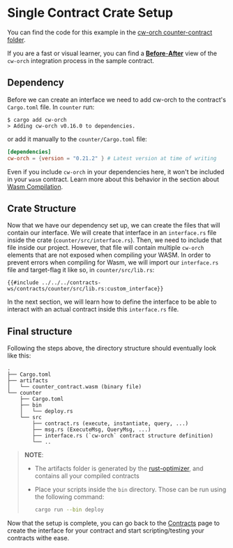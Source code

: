# Single Contract Crate Setup

You can find the code for this example in the <a href="https://github.com/AbstractSDK/cw-orchestrator/tree/main/contracts/counter" target="_blank">cw-orch counter-contract folder</a>.

If you are a fast or visual learner, you can find a <a href="https://github.com/AbstractSDK/cw-orch-counter-example/compare/e0a54b074ca1a894bb6e58276944cf2013d152f2..17f505758734fd3cfe3b4f7cede341376c930e98" target="_blank">**Before**-**After**</a> view of the `cw-orch` integration process in the sample contract.

## Dependency

Before we can create an interface we need to add cw-orch to the contract's `Cargo.toml` file. In `counter` run:

```shell
$ cargo add cw-orch
> Adding cw-orch v0.16.0 to dependencies.
```

or add it manually to the `counter/Cargo.toml` file:

```toml
[dependencies]
cw-orch = {version = "0.21.2" } # Latest version at time of writing
```

Even if you include `cw-orch` in your dependencies here, it won't be included in your `wasm` contract. Learn more about this behavior in the section about [Wasm Compilation](../contracts/wasm-compilation.md).

## Crate Structure

Now that we have our dependency set up, we can create the files that will contain our interface. We will create that interface in an `interface.rs` file inside the crate (`counter/src/interface.rs`). Then, we need to include that file inside our project. However, that file will contain multiple `cw-orch` elements that are not exposed when compiling your WASM. In order to prevent errors when compiling for Wasm, we will import our `interface.rs` file and target-flag it like so, in `counter/src/lib.rs`:

```rust,ignore
{{#include ../../../contracts-ws/contracts/counter/src/lib.rs:custom_interface}}
```

In the next section, we will learn how to define the interface to be able to interact with an actual contract inside this `interface.rs` file.


## Final structure

Following the steps above, the directory structure should eventually look like this:

```path
.
├── Cargo.toml
├── artifacts
│   └── counter_contract.wasm (binary file)
└── counter
    ├── Cargo.toml
    ├── bin
    │   └── deploy.rs
    └── src
        ├── contract.rs (execute, instantiate, query, ...)
        ├── msg.rs (ExecuteMsg, QueryMsg, ...)
        ├── interface.rs (`cw-orch` contract structure definition)
        └── ..
```

> **NOTE**:
>
> - The artifacts folder is generated by the <a href="https://github.com/CosmWasm/rust-optimizer" target="_blank">rust-optimizer</a>, and contains all your compiled contracts
> - Place your scripts inside the `bin` directory. Those can be run using the following command:
>
>     ```bash
>     cargo run --bin deploy
>     ```

Now that the setup is complete, you can go back to the [Contracts](../contracts/index.md) page to create the interface for your contract and start scripting/testing your contracts withe ease.
